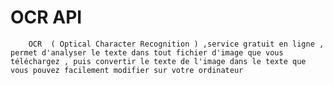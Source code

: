 # OCR API
		OCR  ( Optical Character Recognition ) ,service gratuit en ligne , permet d'analyser le texte dans tout fichier d'image que vous téléchargez , puis convertir le texte de l'image dans le texte que vous pouvez facilement modifier sur votre ordinateur
